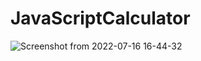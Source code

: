 # JavaScriptCalculator
![Screenshot from 2022-07-16 16-44-32](https://user-images.githubusercontent.com/102852115/179352594-d3262bb9-2c1a-4e91-b64f-755482fb0c0a.png)
